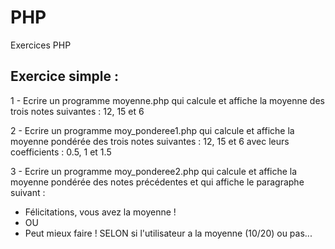 # PHP
Exercices PHP

## Exercice simple :
1 - Ecrire un programme moyenne.php qui calcule et affiche la moyenne des trois notes suivantes : 12, 15 et 6

2 - Ecrire un programme moy_ponderee1.php qui calcule et affiche la moyenne pondérée des trois notes suivantes : 12, 15 et 6 avec leurs coefficients : 0.5, 1 et 1.5

3 - Ecrire un programme moy_ponderee2.php qui calcule et affiche la moyenne pondérée des notes précédentes et qui affiche le paragraphe suivant :
  - Félicitations, vous avez la moyenne !
  - OU
  - Peut mieux faire !
SELON si l'utilisateur a la moyenne (10/20) ou pas...
